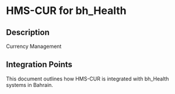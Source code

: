 # HMS-CUR for bh_Health

## Description

Currency Management

## Integration Points

This document outlines how HMS-CUR is integrated with bh_Health systems in Bahrain.
